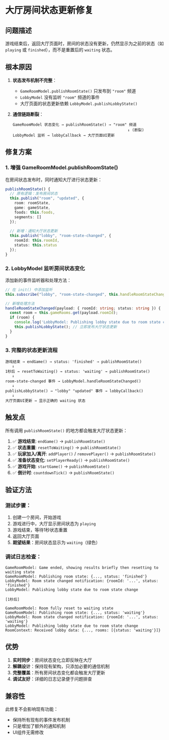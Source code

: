 # 大厅房间状态更新修复

## 问题描述
游戏结束后，返回大厅页面时，房间的状态没有更新，仍然显示为之前的状态（如 `playing` 或 `finished`），而不是重置后的 `waiting` 状态。

## 根本原因
1. **状态发布机制不完整**：
   - `GameRoomModel.publishRoomState()` 只发布到 `"room"` 频道
   - `LobbyModel` 没有监听 `"room"` 频道的事件
   - 大厅页面的状态更新依赖 `LobbyModel.publishLobbyState()`

2. **通信链路断裂**：
   ```
   GameRoomModel 状态变化 → publishRoomState() → "room" 频道
                                                      ↓ (断裂)
   LobbyModel 监听 → lobbyCallback → 大厅页面UI更新
   ```

## 修复方案

### 1. 增强 GameRoomModel.publishRoomState()
在房间状态发布时，同时通知大厅进行状态更新：

```typescript
publishRoomState() {
  // 原有逻辑：发布房间状态
  this.publish("room", "updated", {
    room: roomState,
    game: gameState,
    foods: this.foods,
    segments: []
  });
  
  // 新增：通知大厅状态更新
  this.publish("lobby", "room-state-changed", {
    roomId: this.roomId,
    status: this.status
  });
}
```

### 2. LobbyModel 监听房间状态变化
添加新的事件监听器和处理方法：

```typescript
// 在 init() 中添加监听
this.subscribe("lobby", "room-state-changed", this.handleRoomStateChanged);

// 新增处理方法
handleRoomStateChanged(payload: { roomId: string; status: string }) {
  const room = this.gameRooms.get(payload.roomId);
  if (room) {
    console.log('LobbyModel: Publishing lobby state due to room state change');
    this.publishLobbyState(); // 立即发布大厅状态更新
  }
}
```

### 3. 完整的状态更新流程
```
游戏结束 → endGame() → status: 'finished' → publishRoomState()
   ↓
1秒后 → resetToWaiting() → status: 'waiting' → publishRoomState()
   ↓
room-state-changed 事件 → LobbyModel.handleRoomStateChanged()
   ↓
publishLobbyState() → "lobby" "updated" 事件 → lobbyCallback()
   ↓
大厅页面UI更新 → 显示正确的 waiting 状态
```

## 触发点
所有调用 `publishRoomState()` 的地方都会触发大厅状态更新：

1. ✅ **游戏结束**: `endGame()` → `publishRoomState()`
2. ✅ **状态重置**: `resetToWaiting()` → `publishRoomState()`
3. ✅ **玩家加入/离开**: `addPlayer()` / `removePlayer()` → `publishRoomState()`
4. ✅ **准备状态变化**: `setPlayerReady()` → `publishRoomState()`
5. ✅ **游戏开始**: `startGame()` → `publishRoomState()`
6. ✅ **倒计时**: `countdownTick()` → `publishRoomState()`

## 验证方法

### 测试步骤：
1. 创建一个房间，开始游戏
2. 游戏进行中，大厅显示房间状态为 `playing`
3. 游戏结束，等待1秒状态重置
4. 返回大厅页面
5. **期望结果**：房间状态显示为 `waiting`（绿色）

### 调试日志检查：
```
GameRoomModel: Game ended, showing results briefly then resetting to waiting state
GameRoomModel: Publishing room state: {..., status: 'finished'}
LobbyModel: Room state changed notification: {roomId: '...', status: 'finished'}
LobbyModel: Publishing lobby state due to room state change

[1秒后]

GameRoomModel: Room fully reset to waiting state
GameRoomModel: Publishing room state: {..., status: 'waiting'}  
LobbyModel: Room state changed notification: {roomId: '...', status: 'waiting'}
LobbyModel: Publishing lobby state due to room state change
RoomContext: Received lobby data: {..., rooms: [{status: 'waiting'}]}
```

## 优势

1. **实时同步**：房间状态变化立即反映在大厅
2. **解耦设计**：保持现有架构，只添加必要的通信机制
3. **完整覆盖**：所有房间状态变化都会触发大厅更新
4. **调试友好**：详细的日志记录便于问题排查

## 兼容性

此修复不会影响现有功能：
- 保持所有现有的事件发布机制
- 只是增加了额外的通知机制
- UI组件无需修改 
